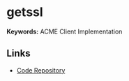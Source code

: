 # getssl

**Keywords:** ACME Client Implementation

## Links

- [Code Repository](https://github.com/srvrco/getssl)
